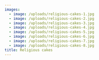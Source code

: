 ```yaml
---
images:
  - image: /uploads/religious-cakes-1.jpg
  - image: /uploads/religious-cakes-2.jpg
  - image: /uploads/religious-cakes-3.jpg
  - image: /uploads/religious-cakes-4.jpg
  - image: /uploads/religious-cakes-5.jpg
  - image: /uploads/religious-cakes-6.jpg
  - image: /uploads/religious-cakes-7.jpg
  - image: /uploads/religious-cakes-8.jpg
title: Religious cakes
---
```


